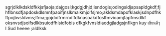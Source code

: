 sgrjdlklkdskldfkkjsfjaoja;dajgosl;kgdgjdhjd;isndogis;odingsidjapsapldgkdf;fjhflbnsdfjapdoskdlsmnfpaoifjnslkmalkmjoifsjmo;akldsmdapofklaskjsdnpdfhkftpojbvsldvms;lfma;gojdoifrmrndlfdknasoakdfoslfmvioamjfapfmsdlkf oksnvsdjsoifsdlkbsuiodfhlsidfobis
dfkgkfvnsldiaodgjladgsjnflkgn
kuy เขียนดีๆ I Sud
heeee
;aldlksk
